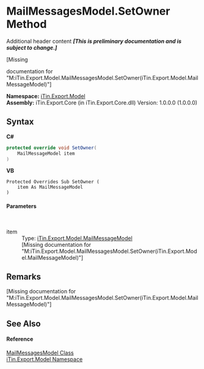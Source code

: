 # MailMessagesModel.SetOwner Method 
Additional header content _**\[This is preliminary documentation and is subject to change.\]**_

\[Missing <summary> documentation for "M:iTin.Export.Model.MailMessagesModel.SetOwner(iTin.Export.Model.MailMessageModel)"\]

**Namespace:**&nbsp;<a href="ef57ffcc-e95e-b212-5a46-9aa6f5a3511f">iTin.Export.Model</a><br />**Assembly:**&nbsp;iTin.Export.Core (in iTin.Export.Core.dll) Version: 1.0.0.0 (1.0.0.0)

## Syntax

**C#**<br />
``` C#
protected override void SetOwner(
	MailMessageModel item
)
```

**VB**<br />
``` VB
Protected Overrides Sub SetOwner ( 
	item As MailMessageModel
)
```


#### Parameters
&nbsp;<dl><dt>item</dt><dd>Type: <a href="cadecb15-810c-f89c-f934-b20d7baf91b4">iTin.Export.Model.MailMessageModel</a><br />\[Missing <param name="item"/> documentation for "M:iTin.Export.Model.MailMessagesModel.SetOwner(iTin.Export.Model.MailMessageModel)"\]</dd></dl>

## Remarks
\[Missing <remarks> documentation for "M:iTin.Export.Model.MailMessagesModel.SetOwner(iTin.Export.Model.MailMessageModel)"\]

## See Also


#### Reference
<a href="7dd54d13-30d8-6912-4163-af42bf8ab42b">MailMessagesModel Class</a><br /><a href="ef57ffcc-e95e-b212-5a46-9aa6f5a3511f">iTin.Export.Model Namespace</a><br />